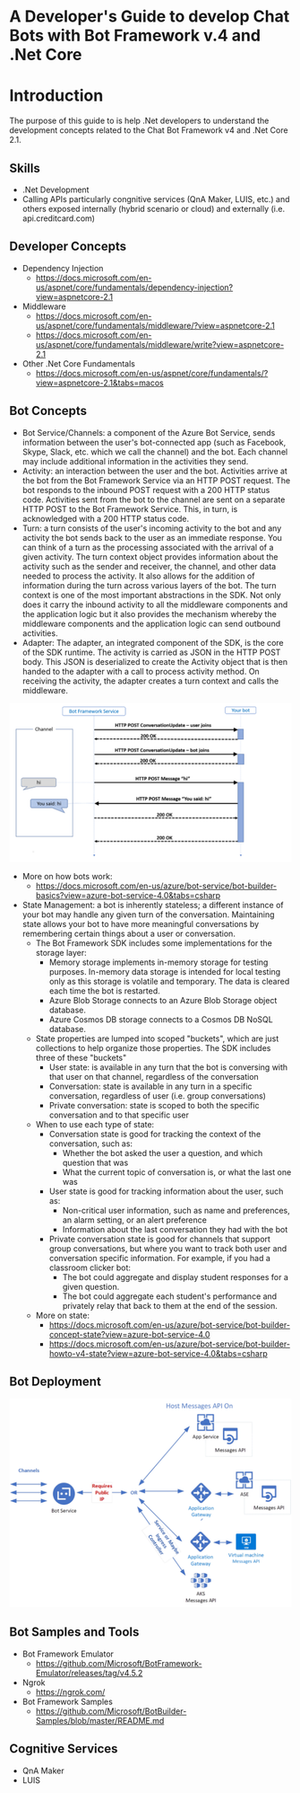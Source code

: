 # A Developer's Guide to develop Chat Bots with Bot Framework v.4 and .Net Core

# Introduction

The purpose of this guide to is help .Net developers to understand the development concepts related to the Chat Bot Framework v4 and .Net Core 2.1.

## Skills

- .Net Development
- Calling APIs particularly congnitive services (QnA Maker, LUIS, etc.) and others exposed internally (hybrid scenario or cloud) and externally (i.e. api.creditcard.com)

## Developer Concepts

- Dependency Injection
  - https://docs.microsoft.com/en-us/aspnet/core/fundamentals/dependency-injection?view=aspnetcore-2.1
- Middleware
  - https://docs.microsoft.com/en-us/aspnet/core/fundamentals/middleware/?view=aspnetcore-2.1
  - https://docs.microsoft.com/en-us/aspnet/core/fundamentals/middleware/write?view=aspnetcore-2.1
- Other .Net Core Fundamentals
  - https://docs.microsoft.com/en-us/aspnet/core/fundamentals/?view=aspnetcore-2.1&tabs=macos

## Bot Concepts

- Bot Service/Channels: a component of the Azure Bot Service, sends information between the user's bot-connected app (such as Facebook, Skype, Slack, etc. which we call the channel) and the bot. Each channel may include additional information in the activities they send.
- Activity: an interaction between the user and the bot. Activities arrive at the bot from the Bot Framework Service via an HTTP POST request. The bot responds to the inbound POST request with a 200 HTTP status code. Activities sent from the bot to the channel are sent on a separate HTTP POST to the Bot Framework Service. This, in turn, is acknowledged with a 200 HTTP status code.
- Turn: a turn consists of the user's incoming activity to the bot and any activity the bot sends back to the user as an immediate response. You can think of a turn as the processing associated with the arrival of a given activity. The turn context object provides information about the activity such as the sender and receiver, the channel, and other data needed to process the activity. It also allows for the addition of information during the turn across various layers of the bot. The turn context is one of the most important abstractions in the SDK. Not only does it carry the inbound activity to all the middleware components and the application logic but it also provides the mechanism whereby the middleware components and the application logic can send outbound activities.
- Adapter: The adapter, an integrated component of the SDK, is the core of the SDK runtime. The activity is carried as JSON in the HTTP POST body. This JSON is deserialized to create the Activity object that is then handed to the adapter with a call to process activity method. On receiving the activity, the adapter creates a turn context and calls the middleware.

![Bot State Diagram](bot-builder-activity.png)

- More on how bots work:
  - https://docs.microsoft.com/en-us/azure/bot-service/bot-builder-basics?view=azure-bot-service-4.0&tabs=csharp
- State Management: a bot is inherently stateless; a different instance of your bot may handle any given turn of the conversation. Maintaining state allows your bot to have more meaningful conversations by remembering certain things about a user or conversation.
  - The Bot Framework SDK includes some implementations for the storage layer:
    - Memory storage implements in-memory storage for testing purposes. In-memory data storage is intended for local testing only as this storage is volatile and temporary. The data is cleared each time the bot is restarted.
    - Azure Blob Storage connects to an Azure Blob Storage object database.
    - Azure Cosmos DB storage connects to a Cosmos DB NoSQL database.
  - State properties are lumped into scoped "buckets", which are just collections to help organize those properties. The SDK includes three of these "buckets"
    - User state: is available in any turn that the bot is conversing with that user on that channel, regardless of the conversation
    - Conversation: state is available in any turn in a specific conversation, regardless of user (i.e. group conversations)
    - Private conversation: state is scoped to both the specific conversation and to that specific user
  - When to use each type of state:
    - Conversation state is good for tracking the context of the conversation, such as:
      - Whether the bot asked the user a question, and which question that was
      - What the current topic of conversation is, or what the last one was
    - User state is good for tracking information about the user, such as:
      - Non-critical user information, such as name and preferences, an alarm setting, or an alert preference
      - Information about the last conversation they had with the bot
    - Private conversation state is good for channels that support group conversations, but where you want to track both user and conversation specific information. For example, if you had a classroom clicker bot:
      - The bot could aggregate and display student responses for a given question.
      - The bot could aggregate each student's performance and privately relay that back to them at the end of the session.
  - More on state:
    - https://docs.microsoft.com/en-us/azure/bot-service/bot-builder-concept-state?view=azure-bot-service-4.0
    - https://docs.microsoft.com/en-us/azure/bot-service/bot-builder-howto-v4-state?view=azure-bot-service-4.0&tabs=csharp

## Bot Deployment

![Bot Deployment](Bot4Deployment.png)

## Bot Samples and Tools

- Bot Framework Emulator
  - https://github.com/Microsoft/BotFramework-Emulator/releases/tag/v4.5.2
- Ngrok
  - https://ngrok.com/
- Bot Framework Samples
  - https://github.com/Microsoft/BotBuilder-Samples/blob/master/README.md
  
## Cognitive Services

- QnA Maker
- LUIS

